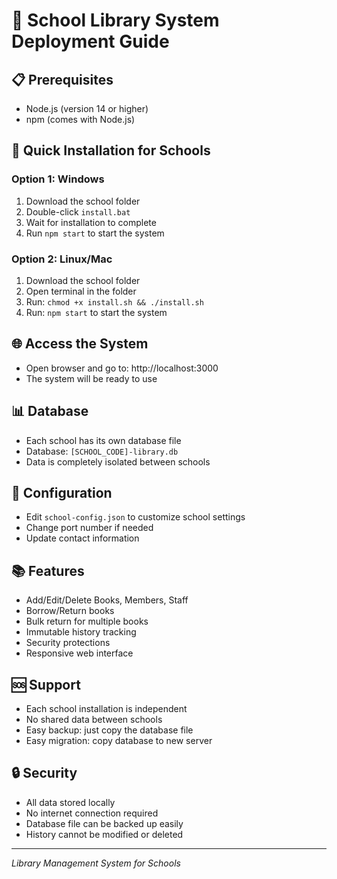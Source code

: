# 🏫 School Library System Deployment Guide

## 📋 Prerequisites
- Node.js (version 14 or higher)
- npm (comes with Node.js)

## 🚀 Quick Installation for Schools

### Option 1: Windows
1. Download the school folder
2. Double-click `install.bat`
3. Wait for installation to complete
4. Run `npm start` to start the system

### Option 2: Linux/Mac
1. Download the school folder
2. Open terminal in the folder
3. Run: `chmod +x install.sh && ./install.sh`
4. Run: `npm start` to start the system

## 🌐 Access the System
- Open browser and go to: http://localhost:3000
- The system will be ready to use

## 📊 Database
- Each school has its own database file
- Database: `[SCHOOL_CODE]-library.db`
- Data is completely isolated between schools

## 🔧 Configuration
- Edit `school-config.json` to customize school settings
- Change port number if needed
- Update contact information

## 📚 Features
- Add/Edit/Delete Books, Members, Staff
- Borrow/Return books
- Bulk return for multiple books
- Immutable history tracking
- Security protections
- Responsive web interface

## 🆘 Support
- Each school installation is independent
- No shared data between schools
- Easy backup: just copy the database file
- Easy migration: copy database to new server

## 🔒 Security
- All data stored locally
- No internet connection required
- Database file can be backed up easily
- History cannot be modified or deleted

---
*Library Management System for Schools*
